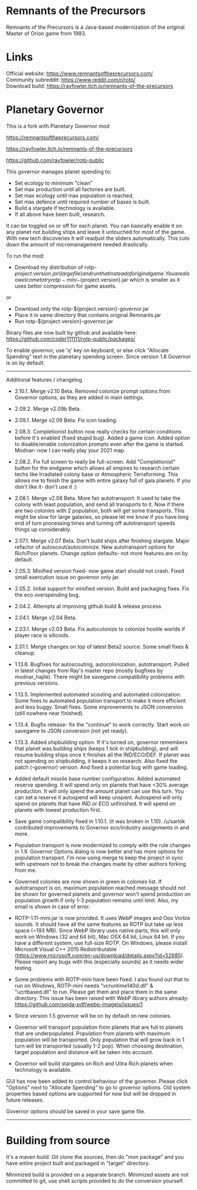 # Remnants of the Precursors

Remnants of the Precursors is a Java-based modernization of the original Master of Orion game from 1993.

# Links
Official website: https://www.remnantsoftheprecursors.com/<br/>
Community subreddit: https://www.reddit.com/r/rotp/<br/>
Download build: https://rayfowler.itch.io/remnants-of-the-precursors

# Planetary Governor

This is a fork with Planetary Governor mod 

https://remnantsoftheprecursors.com/

https://rayfowler.itch.io/remnants-of-the-precursors

https://github.com/rayfowler/rotp-public

This governor manages planet spending to:

* Set ecology to minimum "clean"
* Set max production until all factories are built.
* Set max ecology until max population is reached.
* Set max defence until required number of bases is built.
* Build a stargate if technology is available.
* If all above have been built, research.

It can be toggled on or off for each planet. You can basically enable it on any
planet not building ships and leave it untouched for most of the game. With new 
tech discoveries it will readjust the sliders automatically. This cuts down the
amount of micromanagement needed drastically.

To run the mod:

* Download my distribution of rotp-${project.version}.jar (large file) and run that instead of 
original game. You are also welcome to try rotp-mini-${project.version}.jar which is smaller
as it uses better compression for game assets. 

or

* Download only the rotp-${project.version}-governor.jar
* Place it in same directory that contains original Remnants.jar
* Run rotp-${project.version}-governor.jar

Binary files are now built by github and available here: https://github.com/coder111111/rotp-public/packages/

To enable governor, use 'q' key on keyboard, or else click "Allocate Spending"
text in the planetary spending screen. Since version 1.8 Governor is on by default.

---

Additional features / changelog

* 2.10.1. Merge v2.10 Beta. Removed colonize prompt options from Governor options, as they are added in main settings.

* 2.09.2. Merge v2.09b Beta.

* 2.09.1. Merge v2.09 Beta. Fix icon loading.

* 2.08.3. Completionist button now really checks for certain conditions before it's enabled (fixed stupid bug). Added
  a game icon. Added option to disable/enable colonization prompts even after the game is started. Modnar- now I can
  really play your 2021 map. 

* 2.08.2. Fix full screen to really be full-screen. Add "Completionist" button for the endgame which allows all 
  empires to research certain techs like Irradiated colony base or Atmospheric Terraforming. This allows me to finish
  the game with entire galaxy full of gaia planets. If you don't like it- don't use it :)

* 2.08.1. Merge v2.08 Beta. More fair autotransport. It used to take the colony with least population, and send all
  transports to it. Now if there are two colonies with 2 population, both will get some transports. This might be slow
  for large galaxies, so please let me know if you have long end of turn processing times and turning off 
  autotransport speeds things up considerably.

* 2.07.1. Merge v2.07 Beta. Don't build ships after finishing stargate. Major refactor of autoscout/autocolonize. 
  New autotransport options for Rich/Poor planets. Change option defaults- not more features are on by default.

* 2.05.3. Minified version fixed- now game start should not crash. Fixed small exercution issue on governor only jar.

* 2.05.2. Initial support for minified version. Build and packaging fixes. Fix the eco overspending bug.

* 2.04.2. Attempts at improving github build & release process

* 2.04.1. Merge v2.04 Beta.

* 2.03.1. Merge v2.03 Beta. Fix autocolonize to colonize hostile worlds if player race is silicoids.

* 2.01.1. Merge changes on top of latest Beta2 source. Some small fixes & cleanup.

* 1.13.6. Bugfixes for autoscouting, autocolonization, autotransport. Pulled in latest changes from Ray's master 
repo (mostly bugfixes by modnar_hajile). There might be savegame compatibility problems with previous versions.

* 1.13.5. Implemented automated scouting and automated colonization. Some fixes to automated
population transport to make it more efficient and less buggy. Small fixes. Some improvements to
JSON conversion (still nowhere near finished).

* 1.13.4. Bugfix release- fix the "continue" to work correctly. Start work on savegame
to JSON conversion (not yet ready).

* 1.13.3. Added shipbuilding option. If it's turned on, governor remembers that planet was building
ships (keeps 1 tick in shipbuilding), and will resume building ships once it finishes all
the IND/ECO/DEF. If planet was not spending on shipbuilding, it keeps it on research. Also fixed
the patch (-governor) version. And fixed a potential bug with game loading.

* Added default missile base number configuration. Added automated reserve spending.
It will spend only on planets that have <30% average production. It will only spend
the amount planet can use this turn. You can set a reserve it autospend will keep
unspent. Autospend will only spend on planets that have IND or ECO unfinished. It will
spend on planets with lowest production first.

* Save game compatibility fixed in 1.10.1. (it was broken in 1.10). /u/sarlok contributed 
improvements to Governor eco/industry assignments in and more.

* Population transport is now modernized to comply with the rule changes in 1.9.
Governor Options dialog is now better and has more options for population transport.
I'm now using merge to keep the project in sync with upstream not to break the changes
made by other authors forking from me.

* Governed colonies are now shown in green in colonies list. If autotransport is on,
maximum population reached message should not be shown for governed planets and 
governor won't spend production on population growth if only 1-3 population remains 
until limit. Also, my email is shown in case of error.

* ROTP-1.11-mini.jar is now provided. It uses WebP images and Ooo Vorbis sounds.
It should have all the same features as ROTP but take up less space (~193 MB). Since
WebP library uses native parts, this will only work on Windows (32 and 64 bit),
Mac OSX 64 bit, Linux 64 bit. If you have a different system, use full-size ROTP.
On Windows, please install Microsoft Visual C++ 2015 Redistributable 
(https://www.microsoft.com/en-us/download/details.aspx?id=52685).
Please report any bugs with this (especially sounds) as it needs wider testing.

* Some problems with ROTP-mini have been fixed. I also found out that to run on 
Windows, ROTP-mini needs "vcruntime140d.dll" & "ucrtbased.dll" to run. Please get
them and place them in the same directory. This issue has been raised with WebP
library authors already: https://github.com/sejda-pdf/webp-imageio/issues/1

* Since version 1.5 governor will be on by default on new colonies.

* Governor will transport population from planets that are full to planets that
are underpopulated. Population from planets with maximum population will be 
transported. Only population that will grow back in 1 turn will be transported 
(usually 1-2 pop). When choosing destination, target population and distance will
be taken into account. 

* Governor will build stargates on Rich and Ultra Rich planets when technology is 
available.

GUI has now been added to control behaviour of the governor. Please click "Options"
next to "Allocate Spending" to go to governor options. Old system properties based
options are supported for now but will be dropped in future releases.

Governor options should be saved in your save game file.

---

# Building from source

It's a maven build. Git clone the sources, then do "mvn package" and you have entire
project built and packaged in "target" directory.

Minimized build is provided on a separate branch. Minimized assets are not committed 
to git, use shell scripts provided to do the conversion yourself.
